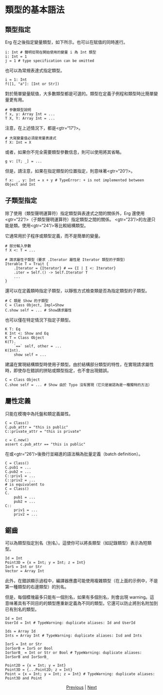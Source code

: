 # 類型的基本語法

## 類型指定

Erg 在之後指定變量類型，如下所示。也可以在賦值的同時進行。


```erg
i: Int # 聲明從現在開始使用的變量 i 為 Int 類型
i: Int = 1
j = 1 # type specification can be omitted
```

也可以為常規表達式指定類型。


```erg
i = 1: Int
f([1, "a"]: [Int or Str])
```

對於簡單變量賦值，大多數類型都是可選的。類型在定義子例程和類型時比簡單變量更有用。


```erg
# 參數類型說明
f x, y: Array Int = ...
T X, Y: Array Int = ...
```

注意，在上述情況下，都是<gtr=“17”/>。


```erg
# 大寫變量值必須是常量表達式
f X: Int = X
```

或者，如果你不完全需要類型參數信息，則可以使用將其省略。


```erg
g v: [T; _] = ...
```

但是，請注意，如果在指定類型的位置指定，則意味著<gtr=“20”/>。


```erg
f x: _, y: Int = x + y # TypeError: + is not implemented between Object and Int
```

## 子類型指定

除了使用（類型聲明運算符）指定類型與表達式之間的關係外，Erg 還使用<gtr=“22”/>（子類型聲明運算符）指定類型之間的關係。 <gtr=“23”/>的左邊只能是類。使用<gtr=“24”/>等比較結構類型。

它通常用於子程序或類型定義，而不是簡單的變量。


```erg
# 部分輸入參數
f X <: T = ...

# 請求屬性子類型（要求 .Iterator 屬性是 Iterator 類型的子類型）
Iterable T = Trait {
    .Iterator = {Iterator} # == {I | I <: Iterator}
    .iter = Self.() -> Self.Iterator T
    ...
}
```

還可以在定義類時指定子類型，以靜態方式檢查類是否為指定類型的子類型。


```erg
# C 類是 Show 的子類型
C = Class Object, Impl=Show
C.show self = ... # Show請求屬性
```

也可以僅在特定情況下指定子類型。


```erg
K T: Eq
K Int <: Show and Eq
K T = Class Object
K(T).
    `==` self, other = ...
K(Int).
    show self = ...
```

建議在實現結構類型時使用子類型。由於結構部分類型的特性，在實現請求屬性時，即使存在錯誤的拼貼或類型指定，也不會出現錯誤。


```erg
C = Class Object
C.shoe self = ... # Show 由於 Typo 沒有實現（它只是被認為是一種獨特的方法）
```

## 屬性定義

只能在模塊中為托盤和類定義屬性。


```erg
C = Class()
C.pub_attr = "this is public"
C::private_attr = "this is private"

c = C.new()
assert c.pub_attr == "this is public"
```

在或<gtr=“26”/>後換行並縮進的語法稱為批量定義（batch definition）。


```erg
C = Class()
C.pub1 = ...
C.pub2 = ...
C::priv1 = ...
C::priv2 = ...
# is equivalent to
C = Class()
C.
    pub1 = ...
    pub2 = ...
C::
    priv1 = ...
    priv2 = ...
```

## 鋸齒

可以為類型指定別名（別名）。這使你可以將長類型（如記錄類型）表示為短類型。


```erg
Id = Int
Point3D = {x = Int; y = Int; z = Int}
IorS = Int or Str
Vector = Array Int
```

此外，在錯誤顯示過程中，編譯器應盡可能使用複雜類型（在上面的示例中，不是第一種類型的右邊類型）的別名。

但是，每個模塊最多只能有一個別名，如果有多個別名，則會出現 warning。這意味著具有不同目的的類型應重新定義為不同的類型。它還可以防止將別名附加到已有別名的類型。


```erg
Id = Int
UserId = Int # TypeWarning: duplicate aliases: Id and UserId

Ids = Array Id
Ints = Array Int # TypeWarning: duplicate aliases: Isd and Ints

IorS = Int or Str
IorSorB = IorS or Bool
IorSorB_ = Int or Str or Bool # TypeWarning: duplicate aliases: IorSorB and IorSorB_

Point2D = {x = Int; y = Int}
Point3D = {...Point2D; z = Int}
Point = {x = Int; y = Int; z = Int} # TypeWarning: duplicate aliases: Point3D and Point
```

<p align='center'>
    <a href='./01_type_system.md'>Previous</a> | <a href='./03_trait.md'>Next</a>
</p>